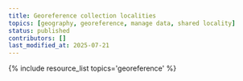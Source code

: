 ```yaml
---
title: Georeference collection localities
topics: [geography, georeference, manage data, shared locality]
status: published
contributors: []
last_modified_at: 2025-07-21
---
```


{% include resource_list topics='georeference' %}
